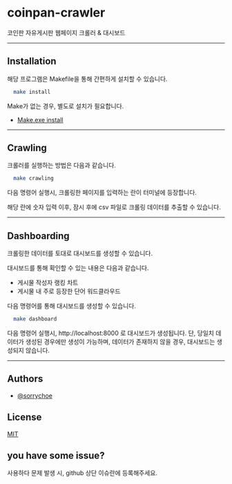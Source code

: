 # coinpan-crawler

코인판 자유게시판 웹페이지 크롤러 & 대시보드

---

## Installation

해당 프로그램은 Makefile을 통해 간편하게 설치할 수 있습니다.

```bash
  make install
```

Make가 없는 경우, 별도로 설치가 필요합니다.
- [Make.exe install](https://gnuwin32.sourceforge.net/packages/make.htm)

---

## Crawling

크롤러를 실행하는 방법은 다음과 같습니다.


```bash
  make crawling
```

다음 명령어 실행시, 크롤링한 페이지를 입력하는 란이 터미널에 등장합니다.

해당 란에 숫자 입력 이후, 잠시 후에 csv 파일로 크롤링 데이터를 추출할 수 있습니다.

---

## Dashboarding

크롤링한 데이터를 토대로 대시보드를 생성할 수 있습니다.

대시보드를 통해 확인할 수 있는 내용은 다음과 같습니다.

- 게시물 작성자 랭킹 차트
- 게시물 내 주로 등장한 단어 워드클라우드

다음 명령어를 통해 대시보드를 생성할 수 있습니다.

```bash
  make dashboard
```

다음 명령어 실행시, http://localhost:8000 로 대시보드가 생성됩니다.
단, 당일치 데이터가 생성된 경우에만 생성이 가능하며, 데이터가 존재하지 않을 경우, 대시보드는 생성되지 않습니다.

---

## Authors

- [@sorrychoe](https://www.github.com/sorrychoe)

## License

[MIT](https://choosealicense.com/licenses/mit/)

## you have some issue?

사용하다 문제 발생 시, github 상단 이슈란에 등록해주세요.
